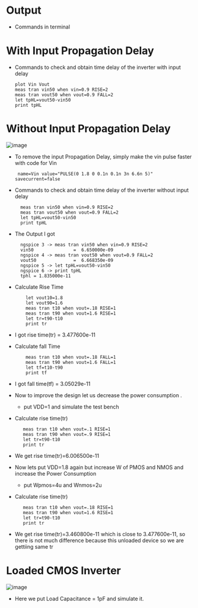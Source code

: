 # Output
- Commands in terminal
  
# With Input Propagation Delay

-  Commands to check and obtain time delay of the inverter with input delay
   ```
   plot Vin Vout
   meas tran vin50 when vin=0.9 RISE=2
   meas tran vout50 when vout=0.9 FALL=2
   let tpHL=vout50-vin50
   print tpHL
# Without Input Propagation Delay

![image](https://github.com/chennakeshavadasa/CMOS-Inverter/assets/123294639/065b0d5c-0373-4b6f-a143-a2135c3fc579)


- To remove the input Propagation Delay, simply make the vin pulse faster with code for Vin
  
   ```
    name=Vin value="PULSE(0 1.8 0 0.1n 0.1n 3n 6.6n 5)" savecurrent=false
-  Commands to check and obtain time delay of the inverter without input delay
     ```
       meas tran vin50 when vin=0.9 RISE=2
       meas tran vout50 when vout=0.9 FALL=2
       let tpHL=vout50-vin50
       print tpHL
- The Output I got
  ```
    ngspice 3 -> meas tran vin50 when vin=0.9 RISE=2
    vin50               =  6.650000e-09
    ngspice 4 -> meas tran vout50 when vout=0.9 FALL=2
    vout50              =  6.668350e-09
    ngspice 5 -> let tpHL=vout50-vin50
    ngspice 6 -> print tpHL
    tphl = 1.835000e-11
- Calculate Rise Time
  ```
      let vout10=1.8
      let vout90=1.6
      meas tran t10 when vout=.18 RISE=1
      meas tran t90 when vout=1.6 RISE=1
      let tr=t90-t10
      print tr    
- I got rise time(tr) = 3.477600e-11
 
- Calculate fall Time
  ```
      meas tran t10 when vout=.18 FALL=1
      meas tran t90 when vout=1.6 FALL=1
      let tf=t10-t90
      print tf
- I got fall time(tf) = 3.05029e-11
- Now to improve the design let us decrease the power consumption .
  - put VDD=1 and simulate the test bench
- Calculate rise time(tr)
   ```
      meas tran t10 when vout=.1 RISE=1
      meas tran t90 when vout=.9 RISE=1
      let tr=t90-t10
      print tr
 - We get rise time(tr)=6.006500e-11
- Now lets put VDD=1.8 again but increase W of PMOS and NMOS and increase the Power Consumption
  - put Wpmos=4u and Wnmos=2u
 - Calculate rise time(tr)
   ```
      meas tran t10 when vout=.18 RISE=1
      meas tran t90 when vout=1.6 RISE=1
      let tr=t90-t10
      print tr
  - We get rise time(tr)=3.460800e-11 which is close to 3.477600e-11, so there is not much difference because this unloaded device so we are gettiing same tr
# Loaded CMOS Inverter
 ![image](https://github.com/chennakeshavadasa/CMOS-Inverter/assets/123294639/c156fb0b-7c88-4b9e-86bb-99d5e44353dd)

 - Here we put Load Capacitance = 1pF and simulate it.

